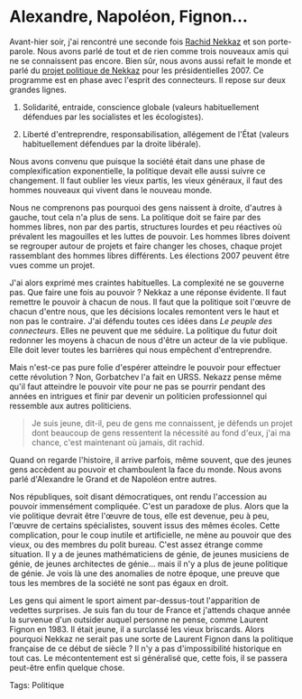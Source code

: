 # Alexandre, Napoléon, Fignon&#8230;

Avant-hier soir, j'ai rencontré une seconde fois [Rachid Nekkaz](/peuple/rachid-nekkaz-mec-bien-35771) et son porte-parole. Nous avons parlé de tout et de rien comme trois nouveaux amis qui ne se connaissent pas encore. Bien sûr, nous avons aussi refait le monde et parlé du [projet politique de Nekkaz](http://www.nekkaz.com/) pour les présidentielles 2007. Ce programme est en phase avec l'esprit des connecteurs. Il repose sur deux grandes lignes.

1. Solidarité, entraide, conscience globale (valeurs habituellement défendues par les socialistes et les écologistes).

2. Liberté d'entreprendre, responsabilisation, allégement de l'État (valeurs habituellement défendues par la droite libérale).

Nous avons convenu que puisque la société était dans une phase de complexification exponentielle, la politique devait elle aussi suivre ce changement. Il faut oublier les vieux partis, les vieux généraux, il faut des hommes nouveaux qui vivent dans le nouveau monde.

Nous ne comprenons pas pourquoi des gens naissent à droite, d'autres à gauche, tout cela n'a plus de sens. La politique doit se faire par des hommes libres, non par des partis, structures lourdes et peu réactives où prévalent les magouilles et les luttes de pouvoir. Les hommes libres doivent se regrouper autour de projets et faire changer les choses, chaque projet rassemblant des hommes libres différents. Les élections 2007 peuvent être vues comme un projet.

J'ai alors exprimé mes craintes habituelles. La complexité ne se gouverne pas. Que faire une fois au pouvoir ? Nekkaz a une réponse évidente. Il faut remettre le pouvoir à chacun de nous. Il faut que la politique soit l'œuvre de chacun d'entre nous, que les décisions locales remontent vers le haut et non pas le contraire. J'ai défendu toutes ces idées dans *Le peuple des connecteurs*. Elles ne peuvent que me séduire. La politique du futur doit redonner les moyens à chacun de nous d'être un acteur de la vie publique. Elle doit lever toutes les barrières qui nous empêchent d'entreprendre.

Mais n'est-ce pas pure folie d'espérer atteindre le pouvoir pour effectuer cette révolution ? Non, Gorbatchev l'a fait en URSS. Nekazz pense même qu'il faut atteindre le pouvoir vite pour ne pas se pourrir pendant des années en intrigues et finir par devenir un politicien professionnel qui ressemble aux autres politiciens.

> Je suis jeune, dit-il, peu de gens me connaissent, je défends un projet dont beaucoup de gens ressentent la nécessité au fond d'eux, j'ai ma chance, c'est maintenant où jamais, dit rachid.

Quand on regarde l'histoire, il arrive parfois, même souvent, que des jeunes gens accèdent au pouvoir et chamboulent la face du monde. Nous avons parlé d'Alexandre le Grand et de Napoléon entre autres.

Nos républiques, soit disant démocratiques, ont rendu l'accession au pouvoir immensément compliquée. C'est un paradoxe de plus. Alors que la vie politique devrait être l'œuvre de tous, elle est devenue, peu à peu, l'œuvre de certains spécialistes, souvent issus des mêmes écoles. Cette complication, pour le coup inutile et artificielle, ne mène au pouvoir que des vieux, ou des membres du polit bureau. C'est assez étrange comme situation. Il y a de jeunes mathématiciens de génie, de jeunes musiciens de génie, de jeunes architectes de génie... mais il n'y a plus de jeune politique de génie. Je vois là une des anomalies de notre époque, une preuve que tous les membres de la société ne sont pas égaux en droit.

Les gens qui aiment le sport aiment par-dessus-tout l'apparition de vedettes surprises. Je suis fan du tour de France et j'attends chaque année la survenue d'un outsider auquel personne ne pense, comme Laurent Fignon en 1983. Il était jeune, il a surclassé les vieux briscards. Alors pourquoi Nekkaz ne serait pas une sorte de Laurent Fignon dans la politique française de ce début de siècle ? Il n'y a pas d'impossibilité historique en tout cas. Le mécontentement est si généralisé que, cette fois, il se passera peut-être enfin quelque chose.

Tags: Politique